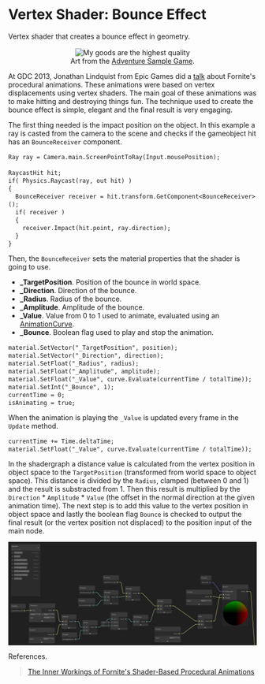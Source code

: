 # Vertex Shader: Bounce Effect

Vertex shader that creates a bounce effect in geometry.

<p align="center">
  <img align="center" src="example.gif" title="My goods are the highest quality"><br>
  Art from the <a href="https://assetstore.unity.com/packages/essentials/tutorial-projects/adventure-sample-game-76216">Adventure Sample Game</a>.
</p>

At GDC 2013, Jonathan Lindquist from Epic Games did a <a href="https://www.youtube.com/watch?v=7Fl3so0Z5Tc">talk</a> about Fornite's procedural animations. These animations were based on vertex displacements using vertex shaders. The main goal of these animations was to make hitting and destroying things fun. The technique used to create the bounce effect is simple, elegant and the final result is very engaging.

The first thing needed is the impact position on the object. In this example a ray is casted from the camera to the scene and checks if the gameobject hit has an `BounceReceiver` component.

```
Ray ray = Camera.main.ScreenPointToRay(Input.mousePosition);

RaycastHit hit;
if( Physics.Raycast(ray, out hit) )
{
  BounceReceiver receiver = hit.transform.GetComponent<BounceReceiver>();
  if( receiver )
  {
    receiver.Impact(hit.point, ray.direction);
  }
}
```

Then, the `BounceReceiver` sets the material properties that the shader is going to use.
<ul>
  <li><strong>_TargetPosition</strong>. Position of the bounce in world space.</li>
  <li><strong>_Direction</strong>. Direction of the bounce.</li>
  <li><strong>_Radius</strong>. Radius of the bounce.</li>
  <li><strong>_Amplitude</strong>. Amplitude of the bounce.</li>
  <li><strong>_Value</strong>. Value from 0 to 1 used to animate, evaluated using an <a href="https://docs.unity3d.com/ScriptReference/AnimationCurve.html">AnimationCurve</a>.</li>
  <li><strong>_Bounce</strong>. Boolean flag used to play and stop the animation.</li>
</ul>

```
material.SetVector("_TargetPosition", position);
material.SetVector("_Direction", direction);
material.SetFloat("_Radius", radius);
material.SetFloat("_Amplitude", amplitude);
material.SetFloat("_Value", curve.Evaluate(currentTime / totalTime));
material.SetInt("_Bounce", 1);
currentTime = 0;
isAnimating = true;
```

When the animation is playing the `_Value` is updated every frame in the `Update` method.

```
currentTime += Time.deltaTime;
material.SetFloat("_Value", curve.Evaluate(currentTime / totalTime));
```

In the shadergraph a distance value is calculated from the vertex position in object space to the `TargetPosition` (transformed from world space to object space). This distance is divided by the `Radius`, clamped (between 0 and 1) and the result is substracted from 1. Then this result is multiplied by the `Direction` * `Amplitude` * `Value` (the offset in the normal direction at the given animation time). The next step is to add this value to the vertex position in object space and lastly the boolean flag `Bounce` is checked to output the final result (or the vertex position not displaced) to the position input of the main node.

<p align="center">
  <img align="center" src="shadergraph.png"><br>
</p>

References.
> <a href="https://www.gdcvault.com/play/1018192/The-Inner-Workings-of-Fortnite">The Inner Workings of Fornite's Shader-Based Procedural Animations</a>